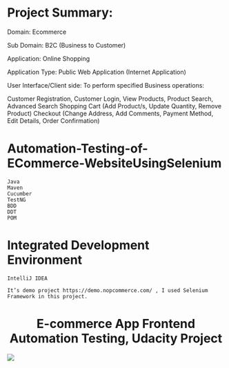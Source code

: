 # Project Summary:

Domain: Ecommerce

Sub Domain: B2C (Business to Customer)

Application: Online Shopping

Application Type: Public Web Application (Internet Application)

User Interface/Client side: To perform specified Business operations:

Customer Registration, Customer Login,
View Products, Product Search, Advanced Search
Shopping Cart (Add Product/s, Update Quantity, Remove Product)
Checkout (Change Address, Add Comments, Payment Method, Edit Details, Order Confirmation)

# Automation-Testing-of-ECommerce-WebsiteUsingSelenium

    Java
    Maven
    Cucumber
    TestNG 
    BDD
    DDT
    POM 

# Integrated Development Environment

    IntelliJ IDEA

    It’s demo project https://demo.nopcommerce.com/ , I used Selenium Framework in this project.
    
<div>
<h1 align="center">E-commerce App Frontend Automation Testing, Udacity Project</h1>
</div>
<div>
<img src="https://raw.githubusercontent.com/ahmedhassanhimself/E-commerce-App-Automation-Testing/main/Screenshot/demo.nopcommerce.com_.png">
</div>
